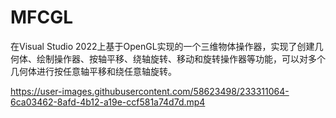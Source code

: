 # MFCGL
在Visual Studio 2022上基于OpenGL实现的一个三维物体操作器，实现了创建几何体、绘制操作器、按轴平移、绕轴旋转、移动和旋转操作器等功能，可以对多个几何体进行按任意轴平移和绕任意轴旋转。

https://user-images.githubusercontent.com/58623498/233311064-6ca03462-8afd-4b12-a19e-ccf581a74d7d.mp4
